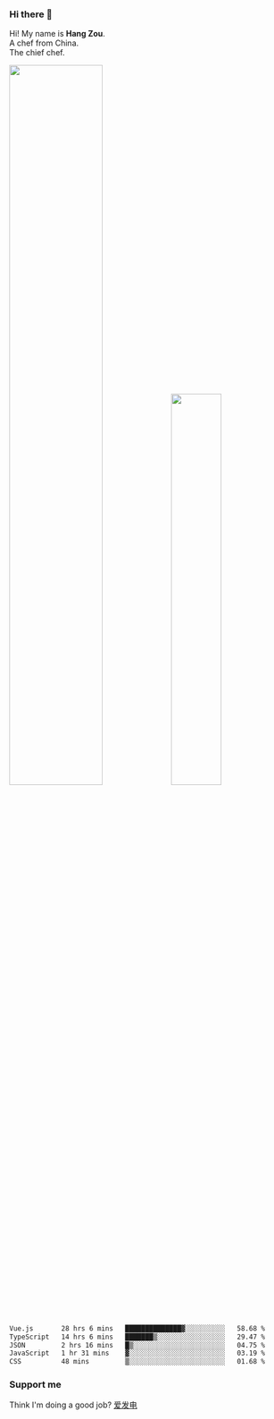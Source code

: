 ### Hi there 👋

Hi! My name is **Hang Zou**.  
A chef from China.  
The chief chef.

<img align="" width="57.5%" src="https://github-readme-stats.vercel.app/api?username=zouhangwithsweet&hide_title=true&hide_border=true&show_icons=true&include_all_commits=true&line_height=21" /><img align="" width="42.4%" src="https://github-readme-stats.vercel.app/api/top-langs/?username=zouhangwithsweet&hide_title=true&hide_border=true&layout=compact" />

<!--START_SECTION:waka-->

```txt
Vue.js       28 hrs 6 mins   ██████████████▓░░░░░░░░░░   58.68 %
TypeScript   14 hrs 6 mins   ███████▒░░░░░░░░░░░░░░░░░   29.47 %
JSON         2 hrs 16 mins   █▒░░░░░░░░░░░░░░░░░░░░░░░   04.75 %
JavaScript   1 hr 31 mins    ▓░░░░░░░░░░░░░░░░░░░░░░░░   03.19 %
CSS          48 mins         ▒░░░░░░░░░░░░░░░░░░░░░░░░   01.68 %
```

<!--END_SECTION:waka-->

### Support me

Think I'm doing a good job? [爱发电](https://afdian.net/@zouhangsweet)
